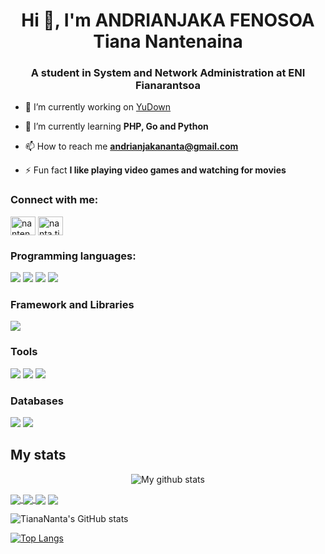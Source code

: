 <h1 align="center">Hi 👋, I'm ANDRIANJAKA FENOSOA Tiana Nantenaina</h1>
<h3 align="center">A student in System and Network Administration at ENI Fianarantsoa</h3>

- 🔭 I’m currently working on [YuDown](https://github.com/TianaNanta/yudown.git)

- 🌱 I’m currently learning **PHP, Go and Python**

- 📫 How to reach me **andrianjakananta@gmail.com**

- ⚡ Fun fact **I like playing video games and watching for movies**

<h3 align="left">Connect with me:</h3>
<p align="left">
<a href="https://fb.com/nantenaina.andrianjaka.1" target="blank"><img align="center" src="https://raw.githubusercontent.com/rahuldkjain/github-profile-readme-generator/master/src/images/icons/Social/facebook.svg" alt="nantenaina.andrianjaka.1" height="30" width="40" /></a>
<a href="https://instagram.com/nanta.tiana" target="blank"><img align="center" src="https://raw.githubusercontent.com/rahuldkjain/github-profile-readme-generator/master/src/images/icons/Social/instagram.svg" alt="nanta.tiana" height="30" width="40" /></a>
</p>

<h3 align="left">Programming languages:</h3>
<p>
  <img src="https://img.shields.io/badge/HTML5-E34F26?style=for-the-badge&logo=html5&logoColor=white" />
  <img src="https://img.shields.io/badge/CSS3-1572B6?style=for-the-badge&logo=css3&logoColor=white" />
  <img src="https://img.shields.io/badge/PHP-777BB4?style=for-the-badge&logo=php&logoColor=white" />
  <img src="https://img.shields.io/badge/Python-3776AB?style=for-the-badge&logo=python&logoColor=white" />
</p>

<h3 align="left">Framework and Libraries</h3>
<p>
  <img src="https://img.shields.io/badge/Laravel-FF2D20?style=for-the-badge&logo=laravel&logoColor=white" />
</p>

<h3 align="left">Tools</h3>
<p>
  <img src="https://img.shields.io/badge/Visual_Studio_Code-0078D4?style=for-the-badge&logo=visual%20studio%20code&logoColor=white" />
  <img src="https://img.shields.io/badge/git-%23F05033.svg?style=for-the-badge&logo=git&logoColor=white" />
  <img src="https://img.shields.io/badge/Linux-FCC624?style=for-the-badge&logo=linux&logoColor=black" />
</p>

<h3 align="left">Databases</h3>
<p>
  <img src="https://img.shields.io/badge/MySQL-00000F?style=for-the-badge&logo=mysql&logoColor=white" />
  <img src="https://img.shields.io/badge/SQLite-07405E?style=for-the-badge&logo=sqlite&logoColor=white" />
</p>

## My stats

<p align="center"><img src="https://github-readme-streak-stats.herokuapp.com?user=TianaNanta&theme=transparent&hide_border=true&date_format=M%20j%5B%2C%20Y%5D" alt="My github stats" /></p>

<a href="https://github.com/TianaNanta/github-readme-stats">
  <img align="center" src="https://github-readme-stats.vercel.app/api/pin/?username=TianaNanta&repo=github-readme-stats" />
</a>
<a href="https://github.com/TianaNanta/convoychat">
  <img align="center" src="https://github-readme-stats.vercel.app/api/pin/?username=TianaNanta&repo=convoychat" />
</a>

<img align="center" src="https://github-readme-stats.vercel.app/api?username=TianaNanta&show_icons=true&theme=transparent&hide_border=true&bg_color=00000000" />

<img align="center" src="https://github-readme-stats.vercel.app/api/top-langs/?username=TianaNanta&layout=compact&theme=transparent&hide_border=true" />

![TianaNanta's GitHub stats](https://github-readme-stats.vercel.app/api?username=TianaNanta&show_icons=true&theme=transparent&hide_border=true&bg_color=00000000)

[![Top Langs](https://github-readme-stats.vercel.app/api/top-langs/?username=TianaNanta&layout=compact&theme=transparent&hide_border=true)](https://github.com/anuraghazra/github-readme-stats)